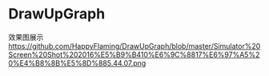 # DrawUpGraph
效果图展示
https://github.com/HappyFlaming/DrawUpGraph/blob/master/Simulator%20Screen%20Shot%202016%E5%B9%B410%E6%9C%8817%E6%97%A5%20%E4%B8%8B%E5%8D%885.44.07.png
